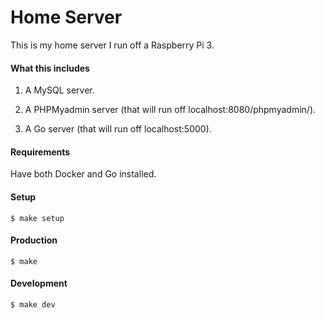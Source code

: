 # Home Server
This is my home server I run off a Raspberry Pi 3.

#### What this includes
1. A MySQL server.

2. A PHPMyadmin server (that will run off localhost:8080/phpmyadmin/).

3. A Go server (that will run off localhost:5000).

#### Requirements
Have both Docker and Go installed.

#### Setup
`$ make setup`

#### Production
`$ make`

#### Development
`$ make dev`